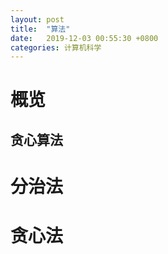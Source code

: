 ```yaml
---
layout: post
title:  "算法"
date:   2019-12-03 00:55:30 +0800
categories: 计算机科学
---
```


# 概览



## 贪心算法

# 分治法

# 贪心法

